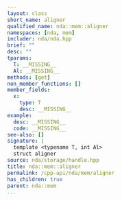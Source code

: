 ```yaml
---
layout: class
short_name: aligner
qualified_name: nda::mem::aligner
namespaces: [nda, mem]
includer: nda/nda.hpp
brief: ""
desc: ""
tparams:
  T: __MISSING__
  Al: __MISSING__
methods: [get]
non_member_functions: []
member_fields:
  x:
    type: T
    desc: __MISSING__
example:
  desc: __MISSING__
  code: __MISSING__
see-also: []
signature: |
  template <typename T, int Al>
  struct aligner
source: nda/storage/handle.hpp
title: nda::mem::aligner
permalink: /cpp-api/nda/mem/aligner
has_children: true
parent: nda::mem
...
```


